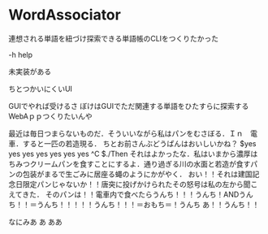 # WordAssociator
連想される単語を紐づけ探索できる単語帳のCLIをつくりたかった


-h 
help

未実装がある

ちとつかいにくいUI

GUIでやれば受けるさ
ぼけはGUIでただ関連する単語をひたすらに探索するWebAｐｐつくりたいんや


最近は毎日つまらないものだ．そういいながら私はパンをむさぼる．Ｉｎ　電車．すると一匹の若造現る．
ちとお前さんぶどうぱんはおいしいかね？
$yes
yes
yes
yes
yes
yes
yes
^C
$./Then
それはよかったな．私はいまから濃厚はちみつクリームパンを食すことにするよ．通り過ぎる川の水面と若造が食すパンの包装がまるで生ごみに居座る蠅のようにかがやく．
おい！！それは建国記念日限定パンじゃないか！！唐突に投げかけられたその怒号は私の左から聞こえてきた．
そのパンは！！電車内で食べたらうんち！！！うんち！ANDうんち！！＝うんち！！！！！うんち！！！＝おもち＝！うんち
あ！！うんち！！

なにみあ
あ
ああ

